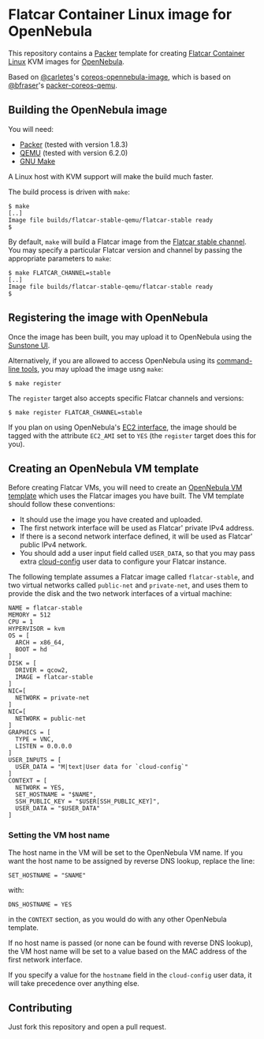 # Flatcar Container Linux image for OpenNebula

This repository contains a [Packer](https://www.packer.io) template
for creating [Flatcar Container Linux](https://flatcar.org) KVM images for
[OpenNebula](http://opennebula.org).

Based on [@carletes](https://github.com/carletes)'s
[coreos-opennebula-image](https://github.com/carletes/coreos-opennebula-image),
which is based on [@bfraser](https://github.com/bfraser)'s
[packer-coreos-qemu](https://github.com/bfraser/packer-coreos-qemu).


## Building the OpenNebula image

You will need:

* [Packer](https://www.packer.io) (tested with version 1.8.3)
* [QEMU](http://wiki.qemu.org/Main_Page) (tested with version 6.2.0)
* [GNU Make](https://www.gnu.org/software/make/)

A Linux host with KVM support will make the build much faster.

The build process is driven with `make`:

    $ make
	[..]
	Image file builds/flatcar-stable-qemu/flatcar-stable ready
	$

By default, `make` will build a Flatcar image from the
[Flatcar stable channel](https://stable.release.flatcar-linux.net/amd64-usr/current/).
You may specify a particular Flatcar version and channel by passing the appropriate
parameters to `make`:

    $ make FLATCAR_CHANNEL=stable
	[..]
	Image file builds/flatcar-stable-qemu/flatcar-stable ready
	$


## Registering the image with OpenNebula

Once the image has been built, you may upload it to OpenNebula using
the
[Sunstone UI](https://docs.opennebula.io/5.12/operation/vm_management/img_guide.html#managing-images).

Alternatively, if you are allowed to access OpenNebula using its
[command-line tools](https://docs.opennebula.io/5.12/operation/references/cli.html#command-line-interface),
you may upload the image usng `make`:

    $ make register

The `register` target also accepts specific Flatcar channels and
versions:

    $ make register FLATCAR_CHANNEL=stable

If you plan on using OpenNebula's
[EC2 interface](https://docs.opennebula.io/5.12/advanced_components/public_cloud/ec2qug.html#opennebula-ec2-usage),
the image should be tagged with the attribute `EC2_AMI` set to `YES`
(the `register` target does this for you).


## Creating an OpenNebula VM template

Before creating Flatcar VMs, you will need to create an
[OpenNebula VM template](https://docs.opennebula.io/5.12/operation/vm_management/vm_templates.html#managing-virtual-machine-templates)
which uses the Flatcar images you have built. The VM template should
follow these conventions:

* It should use the image you have created and uploaded.
* The first network interface will be used as Flatcar' private IPv4
  address.
* If there is a second network interface defined, it will be used as
  Flatcar' public IPv4 network.
* You should add a user input field called `USER_DATA`, so that you
  may pass extra
  [cloud-config](https://github.com/flatcar/coreos-cloudinit)
  user data to configure your Flatcar instance.

The following template assumes a Flatcar image called `flatcar-stable`,
and two virtual networks called `public-net` and `private-net`, and
uses them to provide the disk and the two network interfaces of a
virtual machine:

	NAME = flatcar-stable
	MEMORY = 512
	CPU = 1
	HYPERVISOR = kvm
	OS = [
	  ARCH = x86_64,
	  BOOT = hd
	]
	DISK = [
	  DRIVER = qcow2,
	  IMAGE = flatcar-stable
	]
	NIC=[
	  NETWORK = private-net
	]
	NIC=[
	  NETWORK = public-net
	]
	GRAPHICS = [
	  TYPE = VNC,
	  LISTEN = 0.0.0.0
	]
	USER_INPUTS = [
	  USER_DATA = "M|text|User data for `cloud-config`"
	]
	CONTEXT = [
	  NETWORK = YES,
	  SET_HOSTNAME = "$NAME",
	  SSH_PUBLIC_KEY = "$USER[SSH_PUBLIC_KEY]",
	  USER_DATA = "$USER_DATA"
	]


### Setting the VM host name

The host name in the VM will be set to the
OpenNebula VM name. If you want the host name to be assigned by
reverse DNS lookup, replace the line:

    SET_HOSTNAME = "SNAME"

with:

    DNS_HOSTNAME = YES

in the `CONTEXT` section, as you would do with any other OpenNebula
template.

If no host name is passed (or none can be found with reverse DNS
lookup), the VM host name will be set to a value based on the MAC
address of the first network interface.

If you specify a value for the `hostname` field in the `cloud-config`
user data, it will take precedence over anything else.


## Contributing

Just fork this repository and open a pull request.
